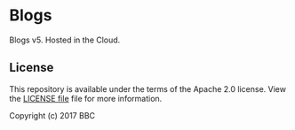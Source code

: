 Blogs
=====

Blogs v5. Hosted in the Cloud.

License
-------

This repository is available under the terms of the Apache 2.0 license.
View the [LICENSE file](LICENSE) file for more information.

Copyright (c) 2017 BBC
